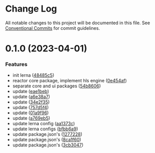 # Change Log

All notable changes to this project will be documented in this file.
See [Conventional Commits](https://conventionalcommits.org) for commit guidelines.

# 0.1.0 (2023-04-01)

### Features

- init lerna ([48485c5](https://github.com/ndt080/darkvi-player/commit/48485c596182c51a1a3a60030ddec7672498578c))
- reactor core package, implement hls engine ([0e454af](https://github.com/ndt080/darkvi-player/commit/0e454afeeecb5dd74abc275a1d489559ae5d104d))
- separate core and ui packages ([54b8606](https://github.com/ndt080/darkvi-player/commit/54b86063a0ca9b555e4abe0fbd561286acd77a60))
- update ([eae1beb](https://github.com/ndt080/darkvi-player/commit/eae1bebef5478b0ae02b6a940758930f9caf3902))
- update ([a6e38a7](https://github.com/ndt080/darkvi-player/commit/a6e38a76db1771cf2812077e7b2675c3d1eda789))
- update ([34e2f35](https://github.com/ndt080/darkvi-player/commit/34e2f35c98aaf5fa4d3d4c5e3b0a5c5a43671b45))
- update ([757d5f4](https://github.com/ndt080/darkvi-player/commit/757d5f43038dd2e72af72cc07d00b6f6fb4865ca))
- update ([01a9f96](https://github.com/ndt080/darkvi-player/commit/01a9f9658487e6b8acabe61079740b37f0bf2171))
- update ([a769eb5](https://github.com/ndt080/darkvi-player/commit/a769eb5b1a07943dd50fae2e6bd09644e0f7b501))
- update lerna config ([aa1373c](https://github.com/ndt080/darkvi-player/commit/aa1373ccc54c32f6624636a7ed01b0e225dcdeba))
- update lerna configs ([bfbb6a9](https://github.com/ndt080/darkvi-player/commit/bfbb6a9ac0d2a6ac6dbbd74fe092e801392da9c6))
- update package.json's ([1277228](https://github.com/ndt080/darkvi-player/commit/1277228256bdefe553d790c3dc3845cb2f874ca8))
- update package.json's ([8ca1f60](https://github.com/ndt080/darkvi-player/commit/8ca1f60788dacb825ae538d77d71adc670c86267))
- update package.json's ([3cb3047](https://github.com/ndt080/darkvi-player/commit/3cb304789af89f5c5ea8b08e5a15ee3730cfa47c))
